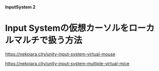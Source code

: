**InputSystem 2**

# Input Systemの仮想カーソルをローカルマルチで扱う方法

https://nekojara.city/unity-input-system-virtual-mouse


https://nekojara.city/unity-input-system-multiple-virtual-mice
